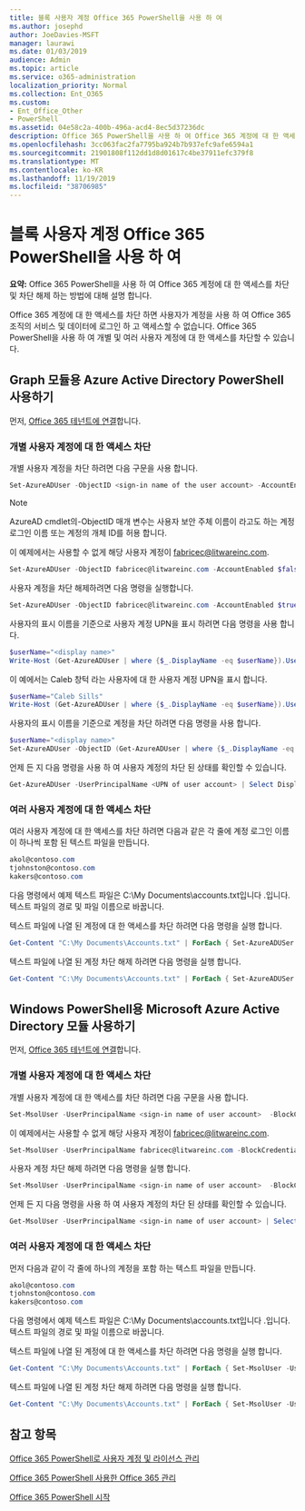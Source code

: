 ```yaml
---
title: 블록 사용자 계정 Office 365 PowerShell을 사용 하 여
ms.author: josephd
author: JoeDavies-MSFT
manager: laurawi
ms.date: 01/03/2019
audience: Admin
ms.topic: article
ms.service: o365-administration
localization_priority: Normal
ms.collection: Ent_O365
ms.custom:
- Ent_Office_Other
- PowerShell
ms.assetid: 04e58c2a-400b-496a-acd4-8ec5d37236dc
description: Office 365 PowerShell을 사용 하 여 Office 365 계정에 대 한 액세스를 차단 및 차단 해제 하는 방법에 대해 설명 합니다.
ms.openlocfilehash: 3cc063fac2fa7795ba924b7b937efc9afe6594a1
ms.sourcegitcommit: 21901808f112dd1d8d01617c4be37911efc379f8
ms.translationtype: MT
ms.contentlocale: ko-KR
ms.lasthandoff: 11/19/2019
ms.locfileid: "38706985"
---
```

# <a name="block-user-accounts-with-office-365-powershell"></a>블록 사용자 계정 Office 365 PowerShell을 사용 하 여

**요약:**  Office 365 PowerShell을 사용 하 여 Office 365 계정에 대 한 액세스를 차단 및 차단 해제 하는 방법에 대해 설명 합니다.
  
Office 365 계정에 대 한 액세스를 차단 하면 사용자가 계정을 사용 하 여 Office 365 조직의 서비스 및 데이터에 로그인 하 고 액세스할 수 없습니다. Office 365 PowerShell을 사용 하 여 개별 및 여러 사용자 계정에 대 한 액세스를 차단할 수 있습니다.

## <a name="use-the-azure-active-directory-powershell-for-graph-module"></a>Graph 모듈용 Azure Active Directory PowerShell 사용하기

먼저, [Office 365 테넌트에 연결](connect-to-office-365-powershell.md#connect-with-the-azure-active-directory-powershell-for-graph-module)합니다.
 
### <a name="block-access-to-individual-user-accounts"></a>개별 사용자 계정에 대 한 액세스 차단

개별 사용자 계정을 차단 하려면 다음 구문을 사용 합니다.
  
```powershell
Set-AzureADUser -ObjectID <sign-in name of the user account> -AccountEnabled $false
```

> [!NOTE]
> AzureAD cmdlet의-ObjectID 매개 변수는 사용자 보안 주체 이름이 라고도 하는 계정 로그인 이름 또는 계정의 개체 ID를 허용 합니다. 
  
이 예제에서는 사용할 수 없게 해당 사용자 계정이 fabricec@litwareinc.com.
  
```powershell
Set-AzureADUser -ObjectID fabricec@litwareinc.com -AccountEnabled $false
```

사용자 계정을 차단 해제하려면 다음 명령을 실행합니다.
  
```powershell
Set-AzureADUser -ObjectID fabricec@litwareinc.com -AccountEnabled $true
```

사용자의 표시 이름을 기준으로 사용자 계정 UPN을 표시 하려면 다음 명령을 사용 합니다.
  
```powershell
$userName="<display name>"
Write-Host (Get-AzureADUser | where {$_.DisplayName -eq $userName}).UserPrincipalName

```

이 예에서는 Caleb 창턱 라는 사용자에 대 한 사용자 계정 UPN을 표시 합니다.
  
```powershell
$userName="Caleb Sills"
Write-Host (Get-AzureADUser | where {$_.DisplayName -eq $userName}).UserPrincipalName
```

사용자의 표시 이름을 기준으로 계정을 차단 하려면 다음 명령을 사용 합니다.
  
```powershell
$userName="<display name>"
Set-AzureADUser -ObjectID (Get-AzureADUser | where {$_.DisplayName -eq $userName}).UserPrincipalName -AccountEnabled $false

```

언제 든 지 다음 명령을 사용 하 여 사용자 계정의 차단 된 상태를 확인할 수 있습니다.
  
```powershell
Get-AzureADUser -UserPrincipalName <UPN of user account> | Select DisplayName,AccountEnabled
```

### <a name="block-access-to-multiple-user-accounts"></a>여러 사용자 계정에 대 한 액세스 차단

여러 사용자 계정에 대 한 액세스를 차단 하려면 다음과 같은 각 줄에 계정 로그인 이름이 하나씩 포함 된 텍스트 파일을 만듭니다.
    
  ```powershell
akol@contoso.com
tjohnston@contoso.com
kakers@contoso.com
  ```

다음 명령에서 예제 텍스트 파일은 C:\My Documents\accounts.txt입니다 .입니다. 텍스트 파일의 경로 및 파일 이름으로 바꿉니다.
  
텍스트 파일에 나열 된 계정에 대 한 액세스를 차단 하려면 다음 명령을 실행 합니다.
    
```powershell
Get-Content "C:\My Documents\Accounts.txt" | ForEach { Set-AzureADUSer -ObjectID $_ -AccountEnabled $false }
```

텍스트 파일에 나열 된 계정 차단 해제 하려면 다음 명령을 실행 합니다.
    
```powershell
Get-Content "C:\My Documents\Accounts.txt" | ForEach { Set-AzureADUSer -ObjectID $_ -AccountEnabled $true }
```

## <a name="use-the-microsoft-azure-active-directory-module-for-windows-powershell"></a>Windows PowerShell용 Microsoft Azure Active Directory 모듈 사용하기

먼저, [Office 365 테넌트에 연결](connect-to-office-365-powershell.md#connect-with-the-microsoft-azure-active-directory-module-for-windows-powershell)합니다.

    
### <a name="block-access-to-individual-user-accounts"></a>개별 사용자 계정에 대 한 액세스 차단

개별 사용자 계정에 대 한 액세스를 차단 하려면 다음 구문을 사용 합니다.
  
```powershell
Set-MsolUser -UserPrincipalName <sign-in name of user account>  -BlockCredential $true
```

이 예제에서는 사용할 수 없게 해당 사용자 계정이 fabricec@litwareinc.com.
  
```powershell
Set-MsolUser -UserPrincipalName fabricec@litwareinc.com -BlockCredential $true
```

사용자 계정 차단 해제 하려면 다음 명령을 실행 합니다.
  
```powershell
Set-MsolUser -UserPrincipalName <sign-in name of user account>  -BlockCredential $false
```

언제 든 지 다음 명령을 사용 하 여 사용자 계정의 차단 된 상태를 확인할 수 있습니다.
  
```powershell
Get-MsolUser -UserPrincipalName <sign-in name of user account> | Select DisplayName,BlockCredential
```

### <a name="block-access-to-multiple-user-accounts"></a>여러 사용자 계정에 대 한 액세스 차단

먼저 다음과 같이 각 줄에 하나의 계정을 포함 하는 텍스트 파일을 만듭니다.
    
  ```powershell
akol@contoso.com
tjohnston@contoso.com
kakers@contoso.com
  ```
다음 명령에서 예제 텍스트 파일은 C:\My Documents\accounts.txt입니다 .입니다. 텍스트 파일의 경로 및 파일 이름으로 바꿉니다.
    
텍스트 파일에 나열 된 계정에 대 한 액세스를 차단 하려면 다음 명령을 실행 합니다.
    
  ```powershell
  Get-Content "C:\My Documents\Accounts.txt" | ForEach { Set-MsolUser -UserPrincipalName $_ -BlockCredential $true }
  ```
텍스트 파일에 나열 된 계정 차단 해제 하려면 다음 명령을 실행 합니다.
    
  ```powershell
  Get-Content "C:\My Documents\Accounts.txt" | ForEach { Set-MsolUser -UserPrincipalName $_ -BlockCredential $false }
  ```

## <a name="see-also"></a>참고 항목

[Office 365 PowerShell로 사용자 계정 및 라이선스 관리](manage-user-accounts-and-licenses-with-office-365-powershell.md)
  
[Office 365 PowerShell 사용한 Office 365 관리](manage-office-365-with-office-365-powershell.md)
  
[Office 365 PowerShell 시작](getting-started-with-office-365-powershell.md)
